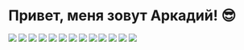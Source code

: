 # **Привет, меня зовут Аркадий!**   :sunglasses:
 
 <img
      src="https://img.shields.io/badge/html5-blue?style=for-the-badge&logo=HTML5&logoColor=#E34F26"
    />
    <img
      src="https://img.shields.io/badge/ccs3-blue?style=for-the-badge&logo=CSS3&logoColor=#E34F26"
    /> 
    <img
      src="https://img.shields.io/badge/javascript-blue?style=for-the-badge&logo=javascript&logoColor=#F7DF1E"
    />
    <img
      src="https://img.shields.io/badge/sass-blue?style=for-the-badge&logo=sass&logoColor=#F7DF1E"
    />
    <img
      src="https://img.shields.io/badge/figma-blue?style=for-the-badge&logo=figma&logoColor=#F7DF1E"
    />
    <img
      src="https://img.shields.io/badge/photoshop-blue?style=for-the-badge&logo=photoshop&logoColor=#F7DF1E"
    />
    <img
      src="https://img.shields.io/badge/vite-blue?style=for-the-badge&logo=vite&logoColor=#646CFF"
    />
    <img
      src="https://img.shields.io/badge/gulp-blue?style=for-the-badge&logo=gulp&logoColor=#646CFF"
    />
    <img
      src="https://img.shields.io/badge/webpack-blue?style=for-the-badge&logo=webpack&logoColor=#646CFF"
    />
    <img
      src="https://img.shields.io/badge/jquery-blue?style=for-the-badge&logo=jquery&logoColor=#0769AD"
    />
    <img
      src="https://img.shields.io/badge/npm-blue?style=for-the-badge&logo=npm&logoColor=#0769AD"
    />
        <img
      src="https://img.shields.io/badge/bem-blue?style=for-the-badge&logo=bem&logoColor=##000000"
    />
        <img
      src="https://img.shields.io/badge/bootstrap-blue?style=for-the-badge&logo=bootstrap&logoColor=##000000"
    />
